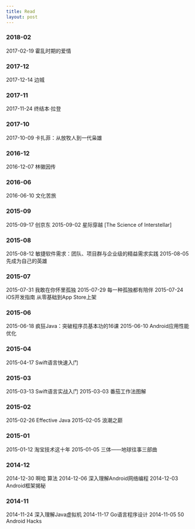 ```yaml
---
title: Read
layout: post
---
```


### 2018-02
2017-02-19 霍乱时期的爱情
### 2017-12
2017-12-14 边城
### 2017-11
2017-11-24 终结本·拉登
### 2017-10
2017-10-09 卡扎菲：从放牧人到一代枭雄
### 2016-12
2016-12-07 林徽因传
### 2016-06
2016-06-10 文化苦旅
### 2015-09
2015-09-17 创京东
2015-09-02 星际穿越 [The Science of Interstellar]
### 2015-08
2015-08-12 敏捷软件需求：团队、项目群与企业级的精益需求实践
2015-08-05 先成为自己的英雄
### 2015-07
2015-07-31 我敢在你怀里孤独
2015-07-29 每一种孤独都有陪伴
2015-07-24 iOS开发指南 从零基础到App Store上架
### 2015-06
2015-06-18 疯狂Java：突破程序员基本功的16课
2015-06-10 Android应用性能优化
### 2015-04
2015-04-17 Swift语言快速入门
### 2015-03
2015-03-13 Swift语言实战入门
2015-03-03 番茄工作法图解
### 2015-02
2015-02-26 Effective Java
2015-02-05 浪潮之巅
### 2015-01
2015-01-12 淘宝技术这十年
2015-01-05 三体——地球往事三部曲
### 2014-12
2014-12-30 啊哈 算法
2014-12-06 深入理解Android网络编程
2014-12-03 Android框架揭秘
### 2014-11
2014-11-24 深入理解Java虚拟机
2014-11-17 Go语言程序设计
2014-11-05 50 Android Hacks

<br/>
